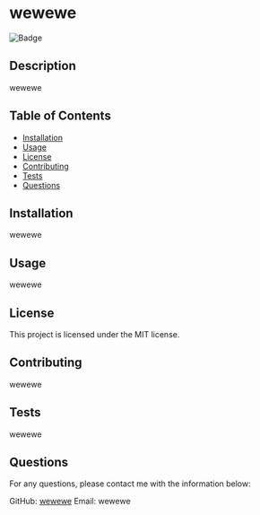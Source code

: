 
# wewewe

![Badge](https://img.shields.io/badge/any-text-you-like-blue)

## Description
wewewe

## Table of Contents
- [Installation](#installation)
- [Usage](#usage)
- [License](#license)
- [Contributing](#contributing)
- [Tests](#tests)
- [Questions](#questions)

## Installation
wewewe

## Usage
wewewe

## License
This project is licensed under the MIT license.

## Contributing
wewewe

## Tests
wewewe

## Questions
For any questions, please contact me with the information below:

GitHub: [wewewe](https://github.com/wewewe)
Email: wewewe
  